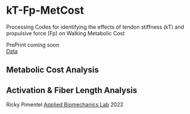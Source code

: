 # kT-Fp-MetCost
Processing Codes for identifying the effects of tendon stiffness (kT) and propulsive force (Fp) on Walking Metabolic Cost 

PrePrint coming soon  
[Data](https://drive.google.com/drive/folders/1y5Xj7_yeBK26dTZQqTMYaydtBMoK1q5_?usp=sharing)

## Metabolic Cost Analysis

## Activation & Fiber Length Analysis


Ricky Pimentel
[Applied Biomechanics Lab](https://abl.bme.unc.edu/)
2022
